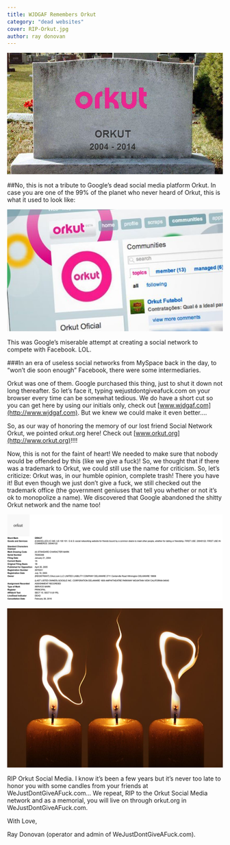 ```yaml
---
title: WJDGAF Remembers Orkut
category: "dead websites"
cover: RIP-Orkut.jpg
author: ray donovan
---
```


![Orkut](./RIP-Orkut.jpg)

##No, this is not a tribute to Google’s dead social media platform Orkut. 
In case you are one of the 99% of the planet who never heard of Orkut, this is what it used to look like:

![This was Google’s miserable attempt at creating a social network to compete with Facebook. LOL.](./orkutgone.jpg)

This was Google’s miserable attempt at creating a social network to compete with Facebook. LOL.

###In an era of useless social networks from MySpace back in the day, to “won’t die soon enough” Facebook, there were some intermediaries. 

Orkut was one of them. Google purchased this thing, just to shut it down not long thereafter. So let’s face it, typing wejustdontgiveafuck.com on your browser every time can be somewhat tedious. We do have a short cut so you can get here by using our initials only, check out [www.wjdgaf.com](http://www.wjdgaf.com). But we knew we could make it even better….

So, as our way of honoring the memory of our lost friend Social Network Orkut, we pointed orkut.org here! Check out [www.orkut.org](http://www.orkut.org)!!!!

Now, this is not for the faint of heart! We needed to make sure that nobody would be offended by this (like we give a fuck)! So, we thought that if there was a trademark to Orkut, we could still use the name for criticism. So, let’s criticize: Orkut was, in our humble opinion, complete trash! There you have it! But even though we just don’t give a fuck, we still checked out the trademark office (the government geniuses that tell you whether or not it’s ok to monopolize a name). We discovered that Google abandoned the shitty Orkut network and the name too!

![Gone!](./orkutabandoned.png)

![RIP Orkut Social Media. I know it’s been a few years but it’s never too late to honor you with some candles from your friends at WeJustDontGiveAFuck.com](./RIP.jpg)

RIP Orkut Social Media. I know it’s been a few years but it’s never too late to honor you with some candles from your friends at WeJustDontGiveAFuck.com... We repeat, RIP to the Orkut Social Media network and as a memorial, you will live on through orkut.org in WeJustDontGiveAFuck.com.

With Love,

Ray Donovan (operator and admin of WeJustDontGiveAFuck.com).
